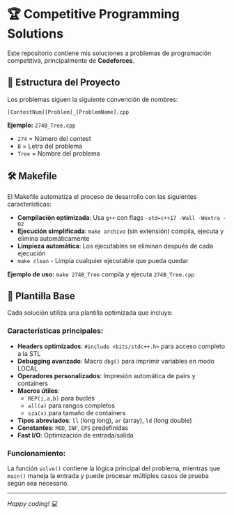 # 🏆 Competitive Programming Solutions

Este repositorio contiene mis soluciones a problemas de programación competitiva, principalmente de **Codeforces**.

## 📁 Estructura del Proyecto

Los problemas siguen la siguiente convención de nombres:
```
[ContestNum][Problem]_[ProblemName].cpp
```

**Ejemplo:** `274B_Tree.cpp`
- `274` = Número del contest
- `B` = Letra del problema  
- `Tree` = Nombre del problema

## 🛠️ Makefile

El Makefile automatiza el proceso de desarrollo con las siguientes características:

- **Compilación optimizada**: Usa `g++` con flags `-std=c++17 -Wall -Wextra -O2`
- **Ejecución simplificada**: `make archivo` (sin extensión) compila, ejecuta y elimina automáticamente
- **Limpieza automática**: Los ejecutables se eliminan después de cada ejecución
- `make clean` - Limpia cualquier ejecutable que pueda quedar

**Ejemplo de uso:** `make 274B_Tree` compila y ejecuta `274B_Tree.cpp`

## 📝 Plantilla Base

Cada solución utiliza una plantilla optimizada que incluye:

### Características principales:
- **Headers optimizados**: `#include <bits/stdc++.h>` para acceso completo a la STL
- **Debugging avanzado**: Macro `dbg()` para imprimir variables en modo LOCAL
- **Operadores personalizados**: Impresión automática de pairs y containers
- **Macros útiles**: 
  - `REP(i,a,b)` para bucles
  - `all(a)` para rangos completos
  - `sza(x)` para tamaño de containers
- **Tipos abreviados**: `ll` (long long), `ar` (array), `ld` (long double)
- **Constantes**: `MOD`, `INF`, `EPS` predefinidas
- **Fast I/O**: Optimización de entrada/salida

### Funcionamiento:
La función `solve()` contiene la lógica principal del problema, mientras que `main()` maneja la entrada y puede procesar múltiples casos de prueba según sea necesario.

---

*Happy coding! 💻*
